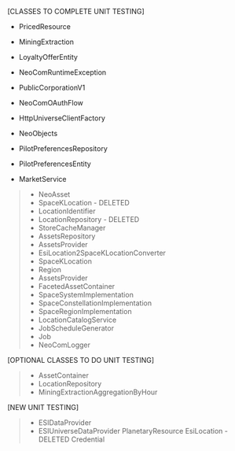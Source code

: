 [CLASSES TO COMPLETE UNIT TESTING]
* PricedResource
* MiningExtraction
* LoyaltyOfferEntity
* NeoComRuntimeException
* PublicCorporationV1
* NeoComOAuthFlow
* HttpUniverseClientFactory
* NeoObjects
* PilotPreferencesRepository
* PilotPreferencesEntity

* MarketService


>* NeoAsset
>* SpaceKLocation - DELETED
>* LocationIdentifier
>* LocationRepository - DELETED
>* StoreCacheManager
>* AssetsRepository
>* AssetsProvider
>* EsiLocation2SpaceKLocationConverter
>* SpaceKLocation
>* Region
>* AssetsProvider
>* FacetedAssetContainer
>* SpaceSystemImplementation
>* SpaceConstellationImplementation
>* SpaceRegionImplementation
>* LocationCatalogService
>* JobScheduleGenerator
>* Job
>* NeoComLogger

[OPTIONAL CLASSES TO DO UNIT TESTING]
>* AssetContainer
>* LocationRepository
>* MiningExtractionAggregationByHour

[NEW UNIT TESTING]
>* ESIDataProvider
>* ESIUniverseDataProvider
> PlanetaryResource
> EsiLocation - DELETED
> Credential

